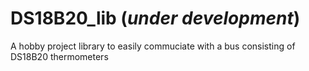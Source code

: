 # DS18B20_lib (*under development*)
 A hobby project library to easily commuciate with a bus consisting of DS18B20 thermometers
